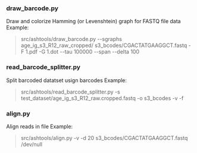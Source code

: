 ### draw_barcode.py
Draw and colorize Hamming (or Levenshtein) graph for FASTQ file data
Example:
> src/ashtools/draw_barcode.py --sgraphs age_ig_s3_R12_raw_cropped/ s3_bcodes/CGACTATGAAGGCT.fastq -F 1.pdf -G 1.dot --tau 100000 --span --delta 100

### read_barcode_splitter.py
Split barcoded datatset usign barcodes
Example:
> src/ashtools/read_barcode_splitter.py -s test_dataset/age_ig_s3_R12_raw.cropped.fastq -o s3_bcodes -v -f

### align.py
Align reads in file
Example:
> src/ashtools/align.py -v -d 20 s3_bcodes/CGACTATGAAGGCT.fastq /dev/null
